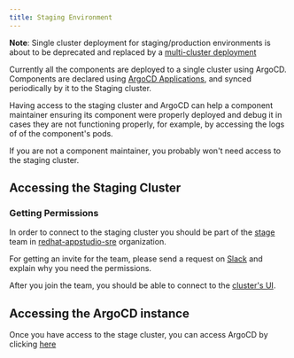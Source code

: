 ```yaml
---
title: Staging Environment
---
```


**Note**: Single cluster deployment for staging/production environments is about to
be deprecated and replaced by a [multi-cluster deployment](./multi-cluster.md)

Currently all the components are deployed to a single cluster using ArgoCD.
Components are declared using [ArgoCD Applications](../../argo-cd-apps/base/), and synced periodically by it to
the Staging cluster.  

Having access to the staging cluster and ArgoCD can help a component maintainer
ensuring its component were properly deployed and debug it in cases they are not functioning properly,
for example, by accessing the logs of of the component's pods.  

If you are not a component maintainer, you probably won't need
access to the staging cluster.

## Accessing the Staging Cluster

### Getting Permissions

In order to connect to the staging cluster you should be part of the 
[stage](https://github.com/orgs/redhat-appstudio-sre/teams/stage) team in [redhat-appstudio-sre](https://github.com/redhat-appstudio-sre) organization.

For getting an invite for the team, please send a request on [Slack](https://coreos.slack.com/archives/C04F4NE15U1)
and explain why you need the permissions.

After you join the team, you should be able to connect to the [cluster's UI](https://console-openshift-console.apps.appstudio-stage.x99m.p1.openshiftapps.com/).

## Accessing the ArgoCD instance

Once you have access to the stage cluster, you can access ArgoCD
by clicking [here](https://openshift-gitops-server-openshift-gitops.apps.appstudio-stage.x99m.p1.openshiftapps.com/)